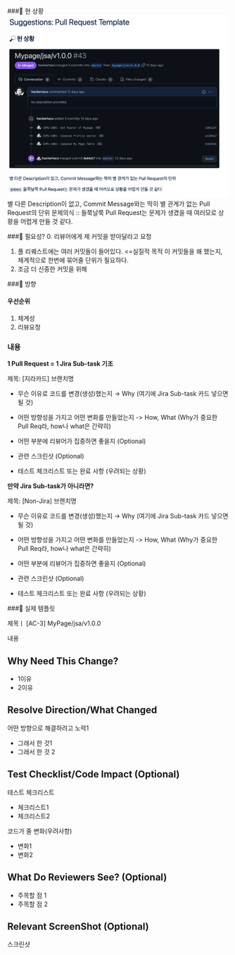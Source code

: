 ###🔎 현 상황
![img.png](img.png)
별 다른 Description이 없고, Commit Message와는 딱히 별 관계가 없는 Pull Request의 단위
문제의식 :: 들쭉날쭉 Pull Request는 문제가 생겼을 때 여러모로 상황을 어렵게 만들 것 같다.

###🔎 필요성?
0. 리뷰어에게 제 커밋을 받아달라고 요청
1. 풀 리퀘스트에는 여러 커밋들이 들어있다. <=실질적 목적
이 커밋들을 왜 했는지, 체계적으로 한번에 묶어줄 단위가 필요하다.
2. 조금 더 신중한 커밋을 위해

###📍 방향
#### 우선순위
1. 체계성
2. 리뷰요청

### 내용
**1 Pull Request = 1 Jira Sub-task 기조**

제목: [지라카드] 브랜치명

- 무슨 이유로 코드를 변경(생성)했는지 → Why (여기에 Jira Sub-task 카드 넣으면 될 것)

- 어떤 방향성을 가지고 어떤 변화를 만들었는지 -> How, What (Why가 중요한 Pull Req라, how나 what은 간략히)

- 어떤 부분에 리뷰어가 집중하면 좋을지 (Optional)

- 관련 스크린샷 (Optional)

- 테스트 체크리스트 또는 완료 사항 (우려되는 상황)

**만약 Jira Sub-task가 아니라면?**

제목: [Non-Jira] 브랜치명

- 무슨 이유로 코드를 변경(생성)했는지 → Why (여기에 Jira Sub-task 카드 넣으면 될 것)

- 어떤 방향성을 가지고 어떤 변화를 만들었는지 -> How, What (Why가 중요한 Pull Req라, how나 what은 간략히)

- 어떤 부분에 리뷰어가 집중하면 좋을지 (Optional)

- 관련 스크린샷 (Optional)

- 테스트 체크리스트 또는 완료 사항 (우려되는 상황)

###📐 실제 템플릿

제목ㅣ [AC-3] MyPage/jsa/v1.0.0

내용

## Why Need This Change?

- 1이유
- 2이유

## Resolve Direction/What Changed

어떤 방향으로 해결하려고 노력1

- 그래서 한 것1
- 그래서 한 것 2

## Test Checklist/Code Impact (Optional)

테스트 체크리스트

- 체크리스트1
- 체크리스트2

코드가 줄 변화(우려사항)

- 변화1
- 변화2

## What Do Reviewers See? (Optional)

- 주목할 점 1
- 주목할 점 2

## Relevant ScreenShot (Optional)

스크린샷
